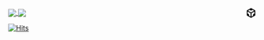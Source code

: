 <a href="#">
  <img align="center" src="https://github-readme-stats.vercel.app/api/top-langs/?username=miptleha&layout=compact&title_color=1F2328" />
</a>
<a href="#">
  <img align="center" src="https://github-readme-stats.vercel.app/api?username=miptleha&hide=contribs&title_color=1F2328&rank_icon=percentile" />
</a>

<a href="https://codesandbox.io/u/anuraghazra">
  <img align="right" alt="Anurag Hazra | CodeSandbox" width="20px" src="https://raw.githubusercontent.com/anuraghazra/anuraghazra/master/assets/codesandbox.svg" />
</a>

[![Hits](https://hits.seeyoufarm.com/api/count/incr/badge.svg?url=https%3A%2F%2Fgithub.com%2Fmiptleha&count_bg=%230C7DBD&title_bg=%23555555&icon=&icon_color=%23E7E7E7&title=hits&edge_flat=false)](https://hits.seeyoufarm.com)
